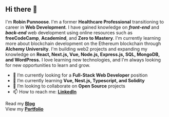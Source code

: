 ## Hi there 👋

I'm **Robin Punnoose**. I'm a former **Healthcare Professional** transitioning to career in **Web Development**. I have gained knowledge on ***front-end*** and ***back-end*** web development using online resources such as **freeCodeCamp**, **Academind**, and **Zero to Mastery**. I'm currently learning more about blockchain development on the Ethereum blockchain through **Alchemy University**. I'm building web2 projects and expanding my knowledge on **React, Next.js, Vue, Node.js, Express.js, SQL, MongoDB, and WordPress.** I love learning new technologies, and I'm always looking for new opportunities to learn and grow.

- 🔭 I’m currently looking for a **Full-Stack Web Developer** position
- 🌱 I’m currently learning **Vue, Nest.js, Typescript, and Solidity**
- 👯 I’m looking to collaborate on **Open Source** projects
- 📫 How to reach me: <a href="https://www.linkedin.com/in/robin-punnoose/" target="_blank">**LinkedIn**</a>

Read my <a href="https://blog.robinpunn.com" target="_blank">**Blog**</a><br>
View my <a href="https://robinpunn.com" target="_blank">**Portfolio**</a>

